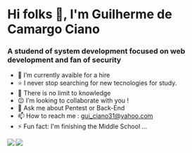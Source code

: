 # Hi folks 👋,  I'm Guilherme de Camargo Ciano

### A studend of system development focused on web development and fan of security


- 🤔   I’m currently avaible for a hire 
- ⭐   I never stop searching for new tecnologies for study. 
- 🌱  There is no limit to knowledge
- 😉  I’m looking to collaborate with you ! 
- 💬  Ask me about Pentest or Back-End
- 📫  How to reach me : gui_ciano31@yahoo.com
- ⚡   Fun fact: I'm finishing the Middle School ...

<img align="left" src="https://github-readme-stats.vercel.app/api/?username=Guilherme-Ciano&theme=radical&show_icons=true" />
<img align="center" src="https://github-readme-stats.vercel.app/api/top-langs/?username=Guilherme-Ciano&theme=radical&show_icons=true" />


